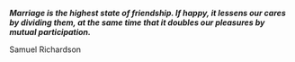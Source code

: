 _**Marriage is the highest state of friendship. If happy, it lessens our cares by dividing them, at the same time that it doubles our pleasures by mutual participation.**_

Samuel Richardson